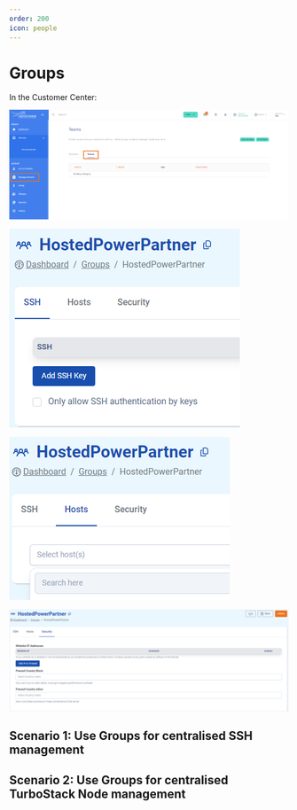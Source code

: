 ```yaml
---
order: 200
icon: people
---
```


# Groups

In the Customer Center:

![CreateTeams](../img/turbostackapp/groups/ManageContacts.png)


![SSHTab](../img/turbostackapp/groups/SSHTab.png)

![HostsTab](../img/turbostackapp/groups/HostsTab.png)

![HostsTab](../img/turbostackapp/groups/SecurityTab.png)

## Scenario 1: Use Groups for centralised SSH management

## Scenario 2: Use Groups for centralised TurboStack Node management 

